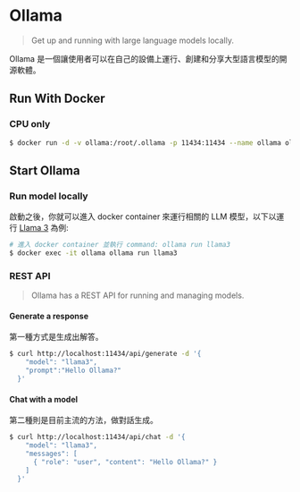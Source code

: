 # Ollama

> Get up and running with large language models locally.

Ollama 是一個讓使用者可以在自己的設備上運行、創建和分享大型語言模型的開源軟體。

## Run With Docker

### CPU only

```sh
$ docker run -d -v ollama:/root/.ollama -p 11434:11434 --name ollama ollama/ollama
```

## Start Ollama

### Run model locally

啟動之後，你就可以進入 docker container 來運行相關的 LLM 模型，以下以運行 [Llama 3](https://ollama.com/library/llama3) 為例:

```sh
# 進入 docker container 並執行 command: ollama run llama3
$ docker exec -it ollama ollama run llama3
```

### REST API

> Ollama has a REST API for running and managing models.

#### Generate a response

第一種方式是生成出解答。

```bash
$ curl http://localhost:11434/api/generate -d '{
    "model": "llama3",
    "prompt":"Hello Ollama?"
  }'

```

#### Chat with a model

第二種則是目前主流的方法，做對話生成。

```bash
$ curl http://localhost:11434/api/chat -d '{
    "model": "llama3",
    "messages": [
      { "role": "user", "content": "Hello Ollama?" }
    ]
  }'
```

